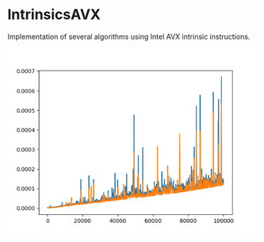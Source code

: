 # IntrinsicsAVX

Implementation of several algorithms using Intel AVX intrinsic instructions.

![Time](time.png)
